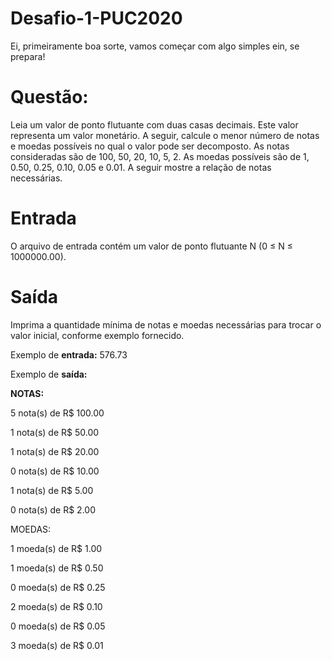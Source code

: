 # Desafio-1-PUC2020
Ei, primeiramente boa sorte, vamos começar com algo simples ein, se prepara!

# Questão:

Leia um valor de ponto flutuante com duas casas decimais. Este valor representa um valor monetário. A seguir, calcule o menor número de notas e moedas possíveis no qual o valor pode ser decomposto. As notas consideradas são de 100, 50, 20, 10, 5, 2. As moedas possíveis são de 1, 0.50, 0.25, 0.10, 0.05 e 0.01. A seguir mostre a relação de notas necessárias.

# Entrada
O arquivo de entrada contém um valor de ponto flutuante N (0 ≤ N ≤ 1000000.00).

# Saída
Imprima a quantidade mínima de notas e moedas necessárias para trocar o valor inicial, conforme exemplo fornecido.

Exemplo de **entrada:** 576.73

Exemplo de **saída:**  

**NOTAS:**  

5 nota(s) de R$ 100.00  

1 nota(s) de R$ 50.00  

1 nota(s) de R$ 20.00  

0 nota(s) de R$ 10.00  

1 nota(s) de R$ 5.00  

0 nota(s) de R$ 2.00  

MOEDAS:  

1 moeda(s) de R$ 1.00  

1 moeda(s) de R$ 0.50  

0 moeda(s) de R$ 0.25  

2 moeda(s) de R$ 0.10  

0 moeda(s) de R$ 0.05  

3 moeda(s) de R$ 0.01  


